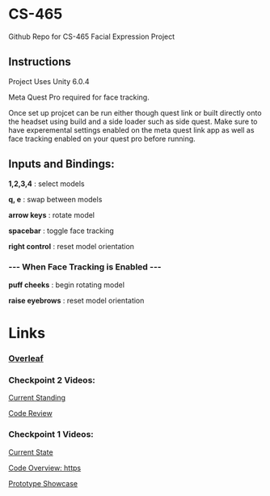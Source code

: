 # CS-465
Github Repo for CS-465 Facial Expression Project


## Instructions
Project Uses Unity 6.0.4

Meta Quest Pro required for face tracking.

Once set up projcet can be run either though quest link or built directly onto the headset using build and a side loader such as side quest. Make sure to have experemental settings enabled on the meta quest link app as well as face tracking enabled on your quest pro before running.

## Inputs and Bindings:

**1,2,3,4**        : select models

**q, e**           : swap between models

**arrow keys**     : rotate model

**spacebar**       : toggle face tracking

**right control**  : reset model orientation

### --- When Face Tracking is Enabled ---

**puff cheeks**    : begin rotating model

**raise eyebrows** : reset model orientation

# Links

### [Overleaf](https://www.overleaf.com/read/nxmtgnpcxvgj#5e81e7)

### Checkpoint 2 Videos:
[Current Standing](https://youtu.be/-mwjoNqyk0w)

[Code Review](https://youtu.be/3NNEKUU2MwE)

### Checkpoint 1 Videos:
[Current State](https://youtu.be/_pvC8oYT-PE)

[Code Overview: https](//youtu.be/U5UtliTASLc)

[Prototype Showcase](https://youtu.be/j1wUe71Kejo)

